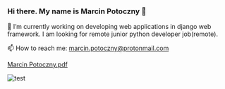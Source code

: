 ### Hi there. My name is Marcin Potoczny 👋

🌱 I’m currently working on developing web applications in django web framework. I am looking for remote junior python developer job(remote).

📫 How to reach me: 
marcin.potoczny@protonmail.com

[Marcin Potoczny.pdf](https://github.com/marpot/marpot/files/13373620/Marcin.Potoczny.pdf)

![test](https://github.com/marpot/marpot/assets/33203978/3a828c43-8c4f-4256-adf2-fa13bb1488f4)
